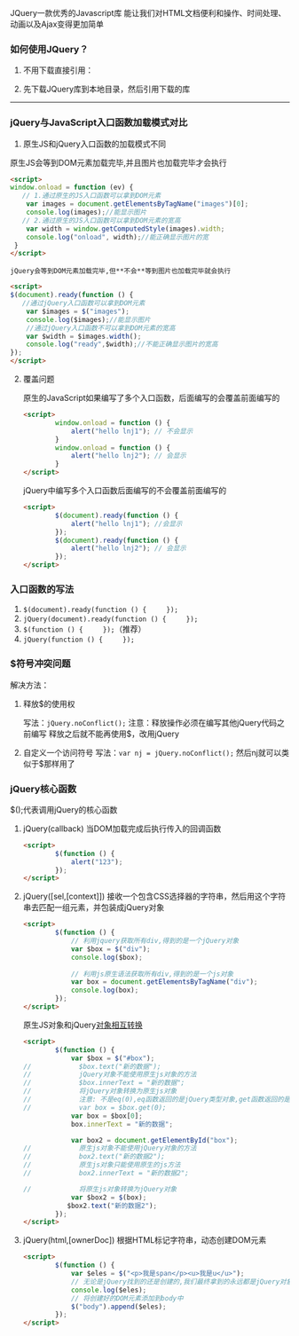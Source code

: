 JQuery一款优秀的Javascript库
能让我们对HTML文档便利和操作、时间处理、动画以及Ajax变得更加简单

### 如何使用JQuery？

1. 不用下载直接引用：

<script src="https://code.jquery.com/jquery-1.12.4.js" integrity="sha256-Qw82+bXyGq6MydymqBxNPYTaUXXq7c8v3CwiYwLLNXU=" crossorigin="anonymous"></script>

2. 先下载JQuery库到本地目录，然后引用下载的库

------

### jQuery与JavaScript入口函数加载模式对比

1.  原生JS和jQuery入口函数的加载模式不同

   原生JS会等到DOM元素加载完毕,并且图片也加载完毕才会执行

   ```html
   <script>
   window.onload = function (ev) {
      // 1.通过原生的JS入口函数可以拿到DOM元素
       var images = document.getElementsByTagName("images")[0];
       console.log(images);//能显示图片
      // 2.通过原生的JS入口函数可以拿到DOM元素的宽高
       var width = window.getComputedStyle(images).width;
       console.log("onload", width);//能正确显示图片的宽
    }
   </script>
   ```

    jQuery会等到DOM元素加载完毕,但**不会**等到图片也加载完毕就会执行

   ```html
   <script>
   $(document).ready(function () {
      //通过jQuery入口函数可以拿到DOM元素
       var $images = $("images");
       console.log($images);//能显示图片
       //通过jQuery入口函数不可以拿到DOM元素的宽高
       var $width = $images.width();
       console.log("ready",$width);//不能正确显示图片的宽高
   });
   </script>
   ```

2. 覆盖问题

   原生的JavaScript如果编写了多个入口函数，后面编写的会覆盖前面编写的

   ```html
   <script>
           window.onload = function () {
               alert("hello lnj1"); // 不会显示
           }
           window.onload = function () {
               alert("hello lnj2"); // 会显示
           }
   </script>
   ```

   jQuery中编写多个入口函数后面编写的不会覆盖前面编写的

   ```html
   <script>
           $(document).ready(function () {
               alert("hello lnj1"); //会显示
           });
           $(document).ready(function () {
               alert("hello lnj2"); // 会显示
           });
   </script>
   ```

   <!--为什么jQuery不会有覆盖问题？-->
   <!--jQuery框架的本质是一个闭包，每次执行我们都会给ready函数传递一个新的函数,不同函数内部的数据不会相互干扰-->

### 入口函数的写法

1. `$(document).ready(function () {     });`
2. `jQuery(document).ready(function () {     });`
3. `$(function () {     });`（推荐）
4. `jQuery(function () {     });`

### $符号冲突问题

解决方法：

1. 释放$的使用权

   写法：`jQuery.noConflict();`
   注意：释放操作必须在编写其他jQuery代码之前编写
              释放之后就不能再使用$，改用jQuery

2. 自定义一个访问符号
   写法：`var nj = jQuery.noConflict();`
   然后nj就可以类似于$那样用了

### jQuery核心函数

$();代表调用jQuery的核心函数

1. jQuery(callback)
   当DOM加载完成后执行传入的回调函数

   ```html
   <script>
           $(function () {
               alert("123");
           });
   </script>
   ```

2. jQuery([sel,[context]])
   接收一个包含CSS选择器的字符串，然后用这个字符串去匹配一组元素，并包装成jQuery对象

   ```html
   <script>
           $(function () {
               // 利用jquery获取所有div,得到的是一个jQuery对象
               var $box = $("div");
               console.log($box);
               
               // 利用js原生语法获取所有div,得到的是一个js对象
               var box = document.getElementsByTagName("div");
               console.log(box);
           });
   </script>
   ```

   原生JS对象和jQuery[对象相互转换]()

   ```html
   <script>
           $(function () {
               var $box = $("#box");
   //            $box.text("新的数据");
   //            jQuery对象不能使用原生js对象的方法
   //            $box.innerText = "新的数据";
   //            将jQuery对象转换为原生js对象
   //            注意: 不是eq(0),eq函数返回的是jQuery类型对象,get函数返回的是原生类型对象
   //            var box = $box.get(0);
               var box = $box[0];
               box.innerText = "新的数据";
   
               var box2 = document.getElementById("box");
   //            原生js对象不能使用jQuery对象的方法
   //            box2.text("新的数据2");
   //            原生js对象只能使用原生的js方法
   //            box2.innerText = "新的数据2";
   
   //            将原生js对象转换为jQuery对象
               var $box2 = $(box);
              $box2.text("新的数据2");
           });
   </script>
   ```

<!--为了方便开发者之间沟通和阅读,一般情况下所有jQuery操作相关的变量前面加上$-->

3. jQuery(html,[ownerDoc])
   根据HTML标记字符串，动态创建DOM元素

   ```html
   <script>
           $(function () {
               var $eles = $("<p>我是span</p><u>我是u</u>");
               // 无论是jQuery找到的还是创建的,我们最终拿到的永远都是jQuery对象
               console.log($eles);
               // 将创建好的DOM元素添加到body中
               $("body").append($eles);
           });
   </script>
   ```

<!--jQuery对象的本质是一个伪数组-->

